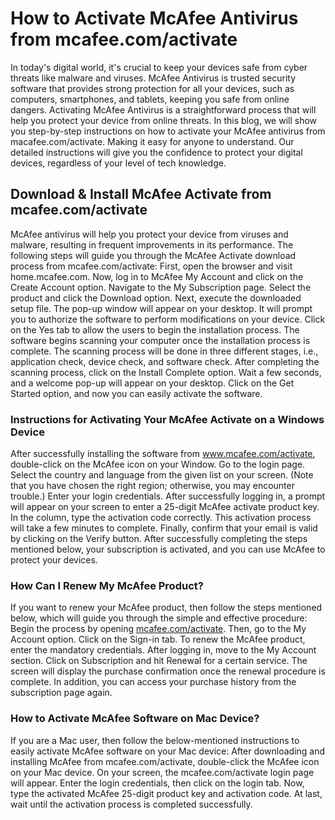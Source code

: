 # How to Activate McAfee Antivirus from mcafee.com/activate
In today's digital world, it's crucial to keep your devices safe from cyber threats like malware and viruses. McAfee Antivirus is trusted security software that provides strong protection for all your devices, such as computers, smartphones, and tablets, keeping you safe from online dangers. Activating McAfee Antivirus is a straightforward process that will help you protect your device from online threats. 
In this blog, we will show you step-by-step instructions on how to activate your McAfee antivirus from macafee.com/activate. Making it easy for anyone to understand. Our detailed instructions will give you the confidence to protect your digital devices, regardless of your level of tech knowledge. 
 
## Download & Install McAfee Activate from mcafee.com/activate 
McAfee antivirus will help you protect your device from viruses and malware, resulting in frequent improvements in its performance. The following steps will guide you through the McAfee Activate download process from mcafee.com/activate:
First, open the browser and visit home.mcafee.com.
Now, log in to McAfee My Account and click on the Create Account option.
Navigate to the My Subscription page.
Select the product and click the Download option.
Next, execute the downloaded setup file.
The pop-up window will appear on your desktop. It will prompt you to authorize the software to perform modifications on your device.
Click on the Yes tab to allow the users to begin the installation process.
The software begins scanning your computer once the installation process is complete.
The scanning process will be done in three different stages, i.e., application check, device check, and software check.
After completing the scanning process, click on the Install Complete option.
Wait a few seconds, and a welcome pop-up will appear on your desktop.
Click on the Get Started option, and now you can easily activate the software. 
 
### Instructions for Activating Your McAfee Activate on a Windows Device 
After successfully installing the software from www.mcafee.com/activate, double-click on the McAfee icon on your Window. 
Go to the login page.
Select the country and language from the given list on your screen. (Note that you have chosen the right region; otherwise, you may encounter trouble.)
Enter your login credentials.
After successfully logging in, a prompt will appear on your screen to enter a 25-digit McAfee activate product key.
In the column, type the activation code correctly. 
This activation process will take a few minutes to complete. 
Finally, confirm that your email is valid by clicking on the Verify button.
After successfully completing the steps mentioned below, your subscription is activated, and you can use McAfee to protect your devices. 
 
### How Can I Renew My McAfee Product?
If you want to renew your McAfee product, then follow the steps mentioned below, which will guide you through the simple and effective procedure: 
Begin the process by opening <a href="https://mcafeeactivate748.github.io/">mcafee.com/activate</a>. 
Then, go to the My Account option.
Click on the Sign-in tab.
To renew the McAfee product, enter the mandatory credentials.
After logging in, move to the My Account section.
Click on Subscription and hit Renewal for a certain service.
The screen will display the purchase confirmation once the renewal procedure is complete.
In addition, you can access your purchase history from the subscription page again. 
 
### How to Activate McAfee Software on Mac Device?
If you are a Mac user, then follow the below-mentioned instructions to easily activate McAfee software on your Mac device:
After downloading and installing McAfee from mcafee.com/activate, double-click the McAfee icon on your Mac device.
On your screen, the mcafee.com/activate login page will appear.
Enter the login credentials, then click on the login tab.
Now, type the activated McAfee 25-digit product key and activation code.
At last, wait until the activation process is completed successfully. 
